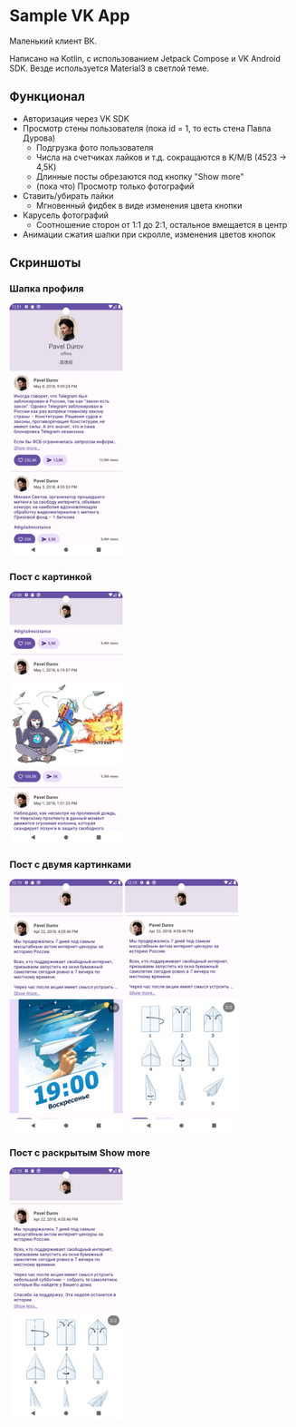 # Sample VK App

Маленький клиент ВК.

Написано на Kotlin, с использованием Jetpack Compose и VK Android SDK.
Везде используется Material3 в светлой теме.

## Функционал

- Авторизация через VK SDK
- Просмотр стены пользователя (пока id = 1, то есть стена Павла Дурова)
    - Подгрузка фото пользователя
    - Числа на счетчиках лайков и т.д. сокращаются в K/M/B (4523 -> 4,5К)
    - Длинные посты обрезаются под кнопку "Show more"
    - (пока что) Просмотр только фотографий
- Ставить/убирать лайки
    - Мгновенный фидбек в виде изменения цвета кнопки
- Карусель фотографий
    - Соотношение сторон от 1:1 до 2:1, остальное вмещается в центр
- Анимации сжатия шапки при скролле, изменения цветов кнопок

## Скриншоты

### Шапка профиля

<img alt="Header" src="screenshots/head.png" width="200"/>

### Пост с картинкой

<img alt="Post with photo" src="screenshots/photo_1.png" width="200"/>

### Пост с двумя картинками

<span>
<img alt="Post with photos" src="screenshots/photo_2.png" width="200"/>
<img alt="Post with photos 2" src="screenshots/photo_21.png" width="200"/>
</span>

### Пост с раскрытым Show more

<img alt="Post with opened show more" src="screenshots/photo_more.png" width="200"/>
